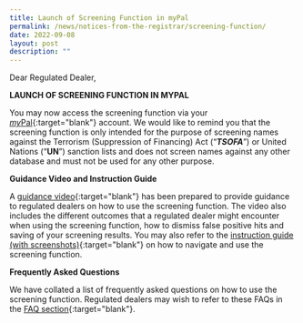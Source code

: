 ```yaml
---
title: Launch of Screening Function in myPal
permalink: /news/notices-from-the-registrar/screening-function/
date: 2022-09-08
layout: post
description: ""
---
```

Dear Regulated Dealer,

**LAUNCH OF SCREENING FUNCTION IN MYPAL**

You may now access the screening function via your [*my*Pal](https://go.gov.sg/mypal){:target="blank"} account. We would like to remind you that the screening function is only intended for the purpose of screening names against the Terrorism (Suppression of Financing) Act (“***TSOFA***”) or United Nations (“**UN**”) sanction lists and does not screen names against any other database and must not be used for any other purpose.

**Guidance Video and Instruction Guide**

A [guidance video](https://www.youtube.com/watch?v=i6at7WyPxRs){:target="blank"} has been prepared to provide guidance to regulated dealers on how to use the screening function. The video also includes the different outcomes that a regulated dealer might encounter when using the screening function, how to dismiss false positive hits and saving of your screening results. You may also refer to the [instruction guide (with screenshots)](/files/Screening%20Module%20Instruction%20Guide_20220901.pdf){:target="blank"} on how to navigate and use the screening function.

**Frequently Asked Questions**

We have collated a list of frequently asked questions on how to use the screening function. Regulated dealers may wish to refer to these FAQs in the [FAQ section](https://va.ecitizen.gov.sg/cfp/customerPages/mlaw/explorefaq.aspx){:target="blank"}.